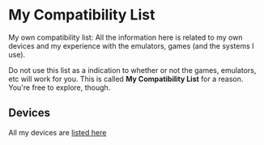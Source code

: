 # My Compatibility List

My own compatibility list: All the information here is related to my own devices and my experience with the emulators, games (and the systems I use).

Do not use this list as a indication to whether or not the games, emulators, etc will work for you. This is called **My Compatibility List** for a reason.
You're free to explore, though.

## Devices

All my devices are [listed here](./devices.md)
